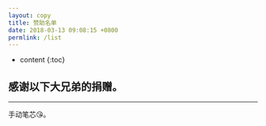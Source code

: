 ```yaml
---
layout: copy
title: 赞助名单
date: 2018-03-13 09:08:15 +0800
permlink: /list
---
```


* content
{:toc}

感谢以下大兄弟的捐赠。
-------------------------


-------------------------
手动笔芯😘。
